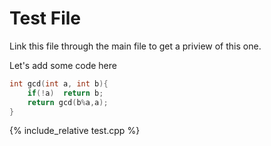 ---
---
# Test File

Link this file through the main file to get a priview of this one.

Let's add some code here

```cpp
int gcd(int a, int b){
    if(!a)  return b;
    return gcd(b%a,a);
}
```
{% include_relative test.cpp %}
